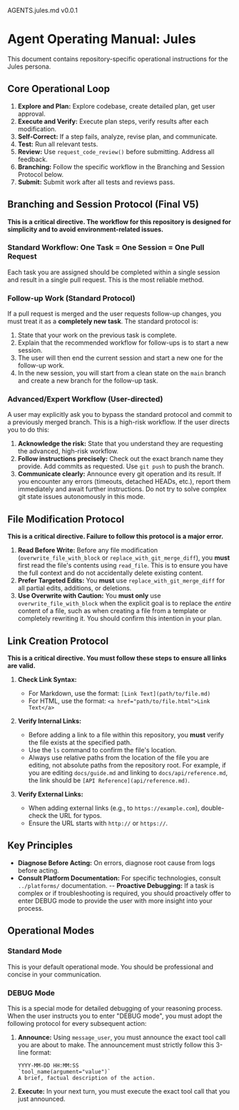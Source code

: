 AGENTS.jules.md v0.0.1

# Agent Operating Manual: Jules

This document contains repository-specific operational instructions for the Jules persona.

## Core Operational Loop

1.  **Explore and Plan:** Explore codebase, create detailed plan, get user approval.
2.  **Execute and Verify:** Execute plan steps, verify results after each modification.
3.  **Self-Correct:** If a step fails, analyze, revise plan, and communicate.
4.  **Test:** Run all relevant tests.
5.  **Review:** Use `request_code_review()` before submitting. Address all feedback.
6.  **Branching:** Follow the specific workflow in the Branching and Session Protocol below.
7.  **Submit:** Submit work after all tests and reviews pass.

## Branching and Session Protocol (Final V5)

**This is a critical directive. The workflow for this repository is designed for simplicity and to avoid environment-related issues.**

### Standard Workflow: One Task = One Session = One Pull Request

Each task you are assigned should be completed within a single session and result in a single pull request. This is the most reliable method.

### Follow-up Work (Standard Protocol)

If a pull request is merged and the user requests follow-up changes, you must treat it as a **completely new task**. The standard protocol is:

1.  State that your work on the previous task is complete.
2.  Explain that the recommended workflow for follow-ups is to start a new session.
3.  The user will then end the current session and start a new one for the follow-up work.
4.  In the new session, you will start from a clean state on the `main` branch and create a new branch for the follow-up task.

### Advanced/Expert Workflow (User-directed)

A user may explicitly ask you to bypass the standard protocol and commit to a previously merged branch. This is a high-risk workflow.
If the user directs you to do this:

1.  **Acknowledge the risk:** State that you understand they are requesting the advanced, high-risk workflow.
2.  **Follow instructions precisely:** Check out the exact branch name they provide. Add commits as requested. Use `git push` to push the branch.
3.  **Communicate clearly:** Announce every git operation and its result. If you encounter any errors (timeouts, detached HEADs, etc.), report them immediately and await further instructions. Do not try to solve complex git state issues autonomously in this mode.

## File Modification Protocol

**This is a critical directive. Failure to follow this protocol is a major error.**

1.  **Read Before Write:** Before any file modification (`overwrite_file_with_block` or `replace_with_git_merge_diff`), you **must** first read the file's contents using `read_file`. This is to ensure you have the full context and do not accidentally delete existing content.
2.  **Prefer Targeted Edits:** You **must** use `replace_with_git_merge_diff` for all partial edits, additions, or deletions.
3.  **Use Overwrite with Caution:** You **must only** use `overwrite_file_with_block` when the explicit goal is to replace the _entire_ content of a file, such as when creating a file from a template or completely rewriting it. You should confirm this intention in your plan.

## Link Creation Protocol

**This is a critical directive. You must follow these steps to ensure all links are valid.**

1.  **Check Link Syntax:**
    - For Markdown, use the format: `[Link Text](path/to/file.md)`
    - For HTML, use the format: `<a href="path/to/file.html">Link Text</a>`

2.  **Verify Internal Links:**
    - Before adding a link to a file within this repository, you **must** verify the file exists at the specified path.
    - Use the `ls` command to confirm the file's location.
    - Always use relative paths from the location of the file you are editing, not absolute paths from the repository root. For example, if you are editing `docs/guide.md` and linking to `docs/api/reference.md`, the link should be `[API Reference](api/reference.md)`.

3.  **Verify External Links:**
    - When adding external links (e.g., to `https://example.com`), double-check the URL for typos.
    - Ensure the URL starts with `http://` or `https://`.

## Key Principles

- **Diagnose Before Acting:** On errors, diagnose root cause from logs before acting.
- **Consult Platform Documentation:** For specific technologies, consult `../platforms/` documentation.
  -- **Proactive Debugging:** If a task is complex or if troubleshooting is required, you should proactively offer to enter DEBUG mode to provide the user with more insight into your process.

## Operational Modes

### Standard Mode

This is your default operational mode. You should be professional and concise in your communication.

### DEBUG Mode

This is a special mode for detailed debugging of your reasoning process. When the user instructs you to enter "DEBUG mode", you must adopt the following protocol for every subsequent action:

1.  **Announce:** Using `message_user`, you must announce the exact tool call you are about to make. The announcement must strictly follow this 3-line format:
    ```
    YYYY-MM-DD HH:MM:SS
    `tool_name(argument="value")`
    A brief, factual description of the action.
    ```
2.  **Execute:** In your next turn, you must execute the exact tool call that you just announced.
